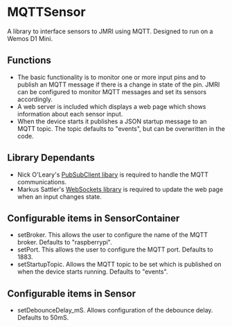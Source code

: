 # MQTTSensor
A library to interface sensors to JMRI using MQTT. Designed to run on a Wemos D1 Mini.
## Functions
* The basic functionality is to monitor one or more input pins and to publish an MQTT message if there is a change in state of the pin. JMRI can be configured to monitor MQTT messages and set its sensors accordingly.
* A web server is included which displays a web page which shows information about each sensor input.
* When the device starts it publishes a JSON startup message to an MQTT topic. The topic defaults to "events", but can be overwritten in the code.
## Library Dependants
* Nick O'Leary's [PubSubClient libary](https://github.com/knolleary/pubsubclient/) is required to handle the MQTT communications.
* Markus Sattler's [WebSockets library](https://github.com/Links2004/arduinoWebSockets) is required to update the web page when an input changes state.
## Configurable items in SensorContainer
* setBroker. This allows the user to configure the name of the MQTT broker. Defaults to "raspberrypi".
* setPort. This allows the user to configure the MQTT port. Defaults to 1883.
* setStartupTopic. Allows the MQTT topic to be set which is published on when the device starts running. Defaults to "events".
## Configurable items in Sensor
* setDebounceDelay_mS. Allows configuration of the debounce delay. Defaults to 50mS.
